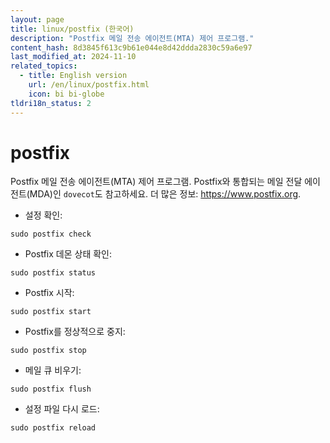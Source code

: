 ```yaml
---
layout: page
title: linux/postfix (한국어)
description: "Postfix 메일 전송 에이전트(MTA) 제어 프로그램."
content_hash: 8d3845f613c9b61e044e8d42ddda2830c59a6e97
last_modified_at: 2024-11-10
related_topics:
  - title: English version
    url: /en/linux/postfix.html
    icon: bi bi-globe
tldri18n_status: 2
---
```

# postfix

Postfix 메일 전송 에이전트(MTA) 제어 프로그램.
Postfix와 통합되는 메일 전달 에이전트(MDA)인 `dovecot`도 참고하세요.
더 많은 정보: <https://www.postfix.org>.

- 설정 확인:

`sudo postfix check`

- Postfix 데몬 상태 확인:

`sudo postfix status`

- Postfix 시작:

`sudo postfix start`

- Postfix를 정상적으로 중지:

`sudo postfix stop`

- 메일 큐 비우기:

`sudo postfix flush`

- 설정 파일 다시 로드:

`sudo postfix reload`
